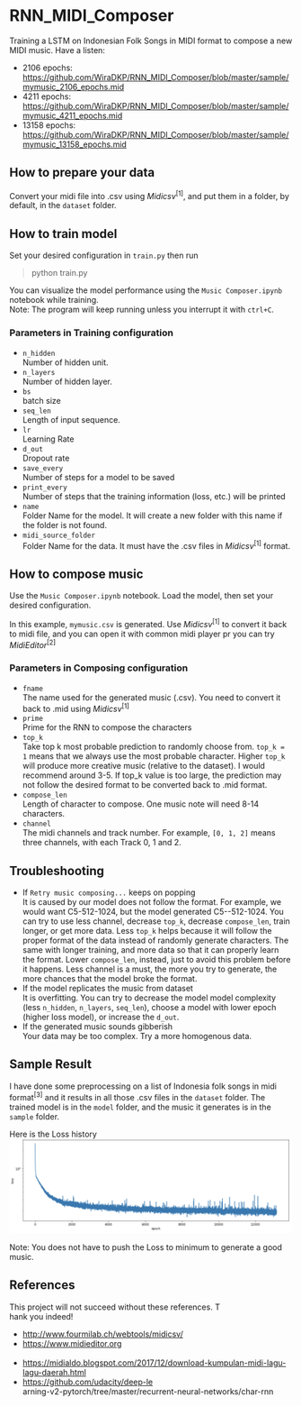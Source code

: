 # RNN_MIDI_Composer
Training a LSTM on Indonesian Folk Songs in MIDI format to compose a new MIDI music. Have a listen:
- 2106 epochs: https://github.com/WiraDKP/RNN_MIDI_Composer/blob/master/sample/mymusic_2106_epochs.mid
- 4211 epochs: https://github.com/WiraDKP/RNN_MIDI_Composer/blob/master/sample/mymusic_4211_epochs.mid
- 13158 epochs: https://github.com/WiraDKP/RNN_MIDI_Composer/blob/master/sample/mymusic_13158_epochs.mid

## How to prepare your data
Convert your midi file into .csv using _Midicsv_<sup>[1]</sup>, and put them in a folder, by default, in the `dataset` folder. 

## How to train model
Set your desired configuration in `train.py` then run
> python train.py

You can visualize the model performance using the `Music Composer.ipynb` notebook while training.<br>
Note: The program will keep running unless you interrupt it with `ctrl+C`.

### Parameters in Training configuration
- `n_hidden`<br>
Number of hidden unit.
- `n_layers`<br>
Number of hidden layer.
- `bs`<br>
batch size
- `seq_len`<br>
Length of input sequence.
- `lr`<br>
Learning Rate
- `d_out`<br>
Dropout rate
- `save_every`<br>
Number of steps for a model to be saved
- `print_every`<br>
Number of steps that the training information (loss, etc.) will be printed
- `name`<br>
Folder Name for the model. It will create a new folder with this name if the folder is not found.
- `midi_source_folder`<br>
Folder Name for the data. It must have the .csv files in _Midicsv_<sup>[1]</sup> format.

## How to compose music
Use the `Music Composer.ipynb` notebook. Load the model, then set your desired configuration.

In this example, `mymusic.csv` is generated. Use _Midicsv_<sup>[1]</sup> to convert it back to midi file, and you can open it with common midi player pr you can try _MidiEditor_<sup>[2]</sup>

### Parameters in Composing configuration
- `fname`<br>
The name used for the generated music (.csv). You need to convert it back to .mid using _Midicsv_<sup>[1]</sup>
- `prime`<br>
Prime for the RNN to compose the characters
- `top_k`<br>
Take top k most probable prediction to randomly choose from. `top_k = 1` means that we always use the most probable character. Higher `top_k` will produce more creative music (relative to the dataset). I would recommend around 3-5. If top_k value is too large, the prediction may not follow the desired format to be converted back to .mid format.
- `compose_len`<br>
Length of character to compose. One music note will need 8-14 characters. 
- `channel`<br>
The midi channels and track number. For example, `[0, 1, 2]` means three channels, with each Track 0, 1 and 2.

## Troubleshooting
- If `Retry music composing...` keeps on popping<br>
It is caused by our model does not follow the format. For example, we would want C5-512-1024, but the model generated C5--512-1024. You can try to use less channel, decrease `top_k`, decrease `compose_len`, train longer, or get more data. Less `top_k` helps because it will follow the proper format of the data instead of randomly generate characters. The same with longer training, and more data so that it can properly learn the format. Lower `compose_len`, instead, just to avoid this problem before it happens. Less channel is a must, the more you try to generate, the more chances that the model broke the format.
- If the model replicates the music from dataset<br>
It is overfitting. You can try to decrease the model model complexity (less `n_hidden`, `n_layers`, `seq_len`), choose a model with lower epoch (higher loss model), or increase the `d_out`.
- If the generated music sounds gibberish<br>
Your data may be too complex. Try a more homogenous data.

## Sample Result
I have done some preprocessing on a list of Indonesia folk songs in midi format<sup>[3]</sup> and it results in all those .csv files in the `dataset` folder. The trained model is in the `model` folder, and the music it generates is in the `sample` folder.

Here is the Loss history
![](asset/Loss.png)

Note: You does not have to push the Loss to minimum to generate a good music.

## References
This project will not succeed without these references. T<br>hank you indeed!
- http://www.fourmilab.ch/webtools/midicsv/<br>
- https://www.midieditor.org<br><br>
- https://midialdo.blogspot.com/2017/12/download-kumpulan-midi-lagu-lagu-daerah.html<br>
- https://github.com/udacity/deep-le<br>arning-v2-pytorch/tree/master/recurrent-neural-networks/char-rnn<br><br>
<br><br><br><br><br><br>
